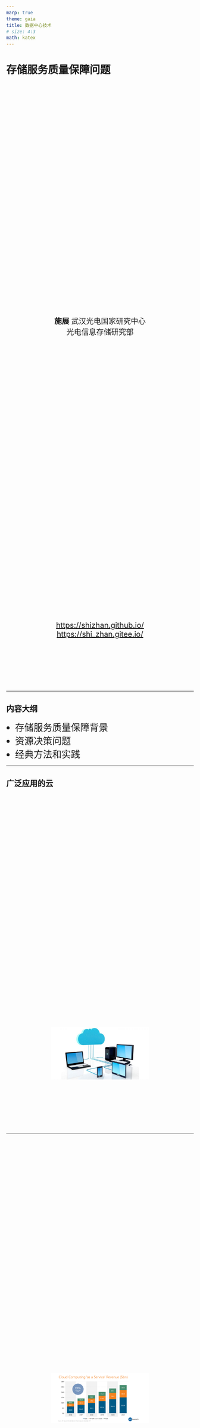 ```yaml
---
marp: true
theme: gaia
title: 数据中心技术
# size: 4:3
math: katex
---
```


<!-- _class: lead -->

# 存储服务质量保障问题

**施展**
武汉光电国家研究中心
光电信息存储研究部

<https://shizhan.github.io/>
<https://shi_zhan.gitee.io/>

---

## 内容大纲

<!-- paginate: true -->

- 存储服务质量保障背景
- 资源决策问题
- 经典方法和实践

---

## 广泛应用的云

![bg](images/cloud-storage.jpg)

---

<style scoped>
  p {
    padding-top: 620px;
    font-size: 18px;
  }
</style>

![bg](images/Cloud-Computing-as-a-Service-Revenue.png)

Source: <https://www.kiwiqa.com/top-6-cloud-computing-trends-impacting-cloud-adoption-in-2020/>

---

<style scoped>
  p {
    padding-top: 620px;
    font-size: 18px;
  }
</style>

![bg](images/Top-Four-Cloud-Infrastructure-Providers.jpg)

Source: <https://www.canalys.com/newsroom/worldwide-cloud-market-q320>

---

<style scoped>
  p {
    font-size: 72px;
    text-align: center;
    padding: 120px
  }
</style>

![bg opacity:.3](images/Top-Four-Cloud-Infrastructure-Providers.jpg)

Pandemic boosts cloud consumption by a third in Q3 2020

---

<style scoped>
  p {
    padding-top: 620px;
    font-size: 18px;
  }
</style>

![bg fit](images/CIS_Q320.jpg)

Source: <https://www.srgresearch.com/articles/cloud-market-growth-rate-nudges-amazon-and-microsoft-solidify-leadership>

<!-- New data from Synergy Research Group shows that Q3 enterprise spending on cloud infrastructure services were almost $33 billion, up 33% from the third quarter of 2019. -->

<!-- Amazon and Microsoft continue to account for over half of the worldwide market, with Amazon market share remaining at its long-standing mark of around 33%, while Microsoft’s share was over 18%. Google, Alibaba and Tencent are all growing more rapidly than the overall market and are gaining market share. -->

---

<style scoped>
  p {
    padding-top: 620px;
    font-size: 14px;
  }
</style>

![bg](images/multitenancy-web.png)

Source: <https://www.getfilecloud.com/blog/2014/06/launching-tonido-filecloud-6-0-multi-tenant-amazon-s3-storage-ntfs-permissions-support-and-more/>

---

## 服务器整合

![h:400](images/server-consolidation.svg)

<!-- 
- SaaS 软件即服务，云应用
- PaaS 平台即服务，云数据库
- IaaS 基础架构即服务，云主机
 -->

---

## 服务器整合…

![h:370](images/server-consolidation-scenario.svg)

---

## 服务器整合……

…优势…

---

## 多租户共享存储

…普遍现象…

---

## 性能干扰

---

## 服务等级协议

SLA

---

## 服务等级目标

SLO

---

## 不足还是过量

<style scoped>
  p {
    font-size: 18px;
    text-align: left;
  }
</style>

![w:1150](images/provisioning.png)

Source: [A View of Cloud Computing. CACM 2010](https://dl.acm.org/doi/10.1145/1721654.1721672)

---

## 一般评价标准

![h:450](images/slo-spec.png)

---

## 经典机制

- **操作系统**：I/O管理器
- **虚拟化环境**：虚拟机管理器
- **存储系统**：I/O调度模块

---

## 案例1：cgroup (Linux内核)

<style scoped>
  li {
    font-size: 25px;
  }
  p {
    font-size: 20px;
    text-align: center;
  }
</style>

- [Block IO Controller](https://www.kernel.org/doc/html/latest/admin-guide/cgroup-v1/blkio-controller.html)
  - [BFQ (Budget Fair Queueing)](https://www.kernel.org/doc/html/latest/block/bfq-iosched.html), [BFQ I/O Scheduler](https://lwn.net/Articles/306641/), [Comparison among 6 schedulers](http://algo.ing.unimo.it/people/paolo/disk_sched/comparison.php)

![h:350](images/cfq-cgroup.png)

Source: [Variations on fair I/O schedulers](https://lwn.net/Articles/309400/), 2008

---

## 案例2：libvirt (KVM, Xen, VMware, QEMU)

<style scoped>
  li {
    font-size: 25px;
  }
  p {
    font-size: 20px;
  }
</style>

- [virsh blkiotune](https://www.libvirt.org/manpages/virsh.html#blkiotune)
- [Quality of Service (QoS) in OpenStack](https://wiki.openstack.org/wiki/QoS)

![h:300](images/cgroup-vs-qemu.png) ![h:300](images/openstack-frontend-qos.png)

Source: [IO Throttling in QEMU](https://www.linux-kvm.org/images/7/72/2011-forum-keep-a-limit-on-it-io-throttling-in-qemu.pdf), [KVM Forum 2011](https://www.linux-kvm.org/page/KVM_Forum_2011); [OpenStack - Basic volume quality of service](https://docs.openstack.org/cinder/latest/admin/blockstorage-basic-volume-qos.html);

---

## 案例3：Object Storage (Ceph)

<style scoped>
  li {
    font-size: 25px;
  }
  p {
    font-size: 20px;
}
</style>

- [QoS Study with mClock and WPQ Schedulers](https://ceph.com/en/news/blog/2021/qos-study-with-mclock-and-wpq-schedulers/)
- [The dmclock distributed quality of service algorithm](https://github.com/ceph/dmclock)

![h:330](images/mclock.png) ![h:330](images/vhost-target.png)

Source: [mClock: handling throughput variability for hypervisor IO scheduling](https://dl.acm.org/doi/10.5555/1924943.1924974), [OSDI'10](https://www.usenix.org/legacy/events/osdi10/tech/); [Using Ceph RBD as a QEMU Storage](https://insujang.github.io/2021-03-04/using-ceph-rbd-as-a-qemu-storage/);

---

## 资源决策的挑战

<style scoped>
  p {
    font-size: 18px;
  }
</style>

![h:450](images/QoS-managed-distributed-storage-system.gif)

Source: [Decision-Making Approaches for Performance QoS in Distributed Storage Systems: A Survey, TPDS 2019](https://ieeexplore.ieee.org/document/8618414)

---

## 问题描述

$(r_i, l^{r}_i, l^{w}_i)$

${Average\ latency\ over\ time}\ w \leq f_r\cdot l^{r}_i + (1 - f_r)\cdot l^{w}_i$

---

### 方法1：控制论

![w:1100](images/block-diagram-of-feedback-control-system.svg)

---

### 方法2：多目标优化

---

### 方法3：机器学习

---

## 实践环境

- 大数据存储实验课 <https://github.com/cs-course/iot-storage-experiment>
- 对象存储入门实验 <https://github.com/cs-course/obs-tutorial>

---

### 测试方法与指标

---

## 进一步思考：如何精确控制？

- 波动性与突发性问题

---

### 我们的工作

<style scoped>
  li {
    font-size: 25px;
  }
  p {
    font-size: 20px;
    text-align: center;
  }
</style>

- [Storage Sharing Optimization Under Constraints of SLO Compliance and Performance Variability](https://ieeexplore.ieee.org/document/7498602), ToSC 2019.
- [Customizable SLO and Its Near-Precise Enforcement for Storage Bandwidth](https://dl.acm.org/doi/10.1145/2998454), ToS 2017.
- [PSLO: enforcing the Xth percentile latency and throughput SLOs for consolidated VM storage](https://dl.acm.org/doi/10.1145/2901318.2901330), EuroSys 2016.

![h:270](images/PI-Controller.png)

Source: [PID Controllers Explained](https://blog.opticontrols.com/archives/344)

---

## 参考文献

<style scoped>
  li {
    font-size: 25px;
  }
</style>

1. [Decision-Making Approaches for Performance QoS in Distributed Storage Systems: A Survey](https://ieeexplore.ieee.org/document/8618414), TPDS 2019.
2. [Server consolidation techniques in virtualized data centers of cloud environments: A systematic literature review](https://onlinelibrary.wiley.com/doi/abs/10.1002/spe.2582), SPE 2018.
3. [MittOS: Supporting Millisecond Tail Tolerance with Fast Rejecting SLO-Aware OS Interface](https://dl.acm.org/doi/10.1145/3132747.3132774), SOSP 2017
4. [Crystal: software-defined storage for multi-tenant object stores](https://www.usenix.org/conference/fast17/technical-sessions/presentation/gracia-tinedo), FAST 2017
5. [Argon: Performance Insulation for Shared Storage Servers](https://www.usenix.org/legacy/events/fast07/tech/wachs.html), FAST 2007.
6. [Façade: Virtual Storage Devices with Performance Guarantees](https://www.usenix.org/legacy/events/fast03/tech/lumb.html), FAST 2003.
